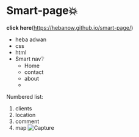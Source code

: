 
   # Smart-page💥
**click here**(https://hebanow.github.io/smart-page/)
* heba adwan 
* css
* html
* Smart nav❔
  * Home
  * contact
  * about
  *

Numbered list:

  1. clients
  2. location
  3. comment
  4. map
  ![Capture](https://user-images.githubusercontent.com/93095734/140613301-fe66916b-4883-4850-9bca-04fc7bec046f.PNG)
